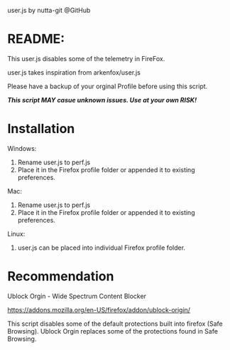 user.js by nutta-git @GitHub

# README:

   This user.js disables some of the telemetry in FireFox.
     
   user.js takes inspiration from arkenfox/user.js
    
   Please have a backup of your orginal Profile before using this script.
     
   ***This script MAY casue unknown issues. Use at your own RISK!***
  
# Installation 
Windows:
1) Rename user.js to perf.js
2) Place it in the Firefox profile folder or appended it to existing preferences.

Mac: 
1) Rename user.js to perf.js
2) Place it in the Firefox profile folder or appended it to existing preferences. 

Linux: 
1) user.js can be placed into individual Firefox profile folder.

# Recommendation 
Ublock Orgin - Wide Spectrum Content Blocker

https://addons.mozilla.org/en-US/firefox/addon/ublock-origin/

This script disables some of the default protections built into firefox (Safe Browsing).
Ublock Orgin replaces some of the protections found in Safe Browsing. 
